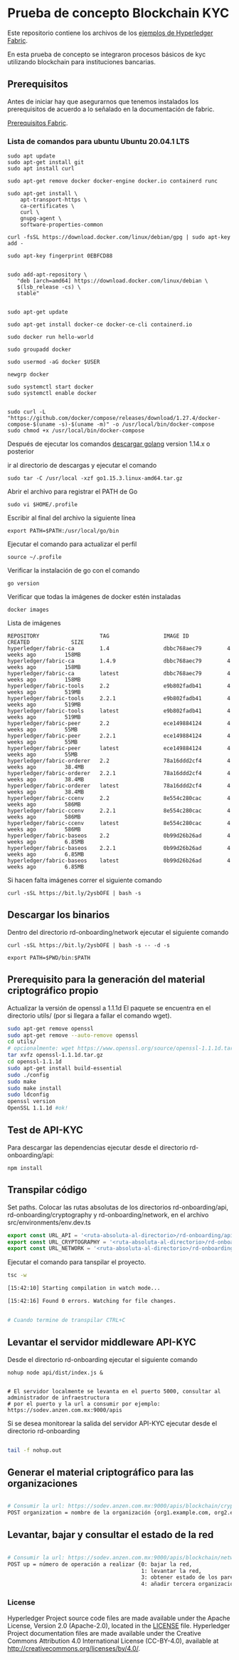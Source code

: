 # Prueba de concepto Blockchain KYC 

Este repositorio contiene los archivos de los [ejemplos de Hyperledger Fabric](https://github.com/hyperledger/fabric-samples). 

En esta prueba de concepto se integraron procesos básicos de kyc utilizando blockchain para instituciones bancarias. 

## Prerequisitos
Antes de iniciar hay que asegurarnos que tenemos instalados los prerequisitos de acuerdo a lo señalado en la documentación de fabric.

[Prerequisitos Fabric](https://hyperledger-fabric.readthedocs.io/en/latest/prereqs.html).

### Lista de comandos para ubuntu Ubuntu 20.04.1 LTS

```
sudo apt update
sudo apt-get install git
sudo apt install curl

sudo apt-get remove docker docker-engine docker.io containerd runc

sudo apt-get install \
    apt-transport-https \
    ca-certificates \
    curl \
    gnupg-agent \
    software-properties-common

curl -fsSL https://download.docker.com/linux/debian/gpg | sudo apt-key add -

sudo apt-key fingerprint 0EBFCD88


sudo add-apt-repository \
   "deb [arch=amd64] https://download.docker.com/linux/debian \
   $(lsb_release -cs) \
   stable"


sudo apt-get update

sudo apt-get install docker-ce docker-ce-cli containerd.io

sudo docker run hello-world

sudo groupadd docker

sudo usermod -aG docker $USER

newgrp docker

sudo systemctl start docker
sudo systemctl enable docker


sudo curl -L "https://github.com/docker/compose/releases/download/1.27.4/docker-compose-$(uname -s)-$(uname -m)" -o /usr/local/bin/docker-compose
sudo chmod +x /usr/local/bin/docker-compose
```

Después de ejecutar los comandos [descargar golang](https://golang.org/dl/) version 1.14.x o posterior 

ir al directorio de descargas y ejecutar el comando 
```
sudo tar -C /usr/local -xzf go1.15.3.linux-amd64.tar.gz
```
Abrir el archivo para registrar el PATH de Go
```
sudo vi $HOME/.profile
```

Escribir al final del archivo la siguiente línea 
```
export PATH=$PATH:/usr/local/go/bin
```
Ejecutar el comando para actualizar el perfil
```
source ~/.profile
```
Verificar la instalación de go con el comando 
```
go version
```
Verificar que todas la imágenes de docker estén instaladas 
```
docker images
```
Lista de imágenes 
```
REPOSITORY                   TAG                 IMAGE ID            CREATED             SIZE
hyperledger/fabric-ca        1.4                 dbbc768aec79        4 weeks ago         158MB
hyperledger/fabric-ca        1.4.9               dbbc768aec79        4 weeks ago         158MB
hyperledger/fabric-ca        latest              dbbc768aec79        4 weeks ago         158MB
hyperledger/fabric-tools     2.2                 e9b802fadb41        4 weeks ago         519MB
hyperledger/fabric-tools     2.2.1               e9b802fadb41        4 weeks ago         519MB
hyperledger/fabric-tools     latest              e9b802fadb41        4 weeks ago         519MB
hyperledger/fabric-peer      2.2                 ece149884124        4 weeks ago         55MB
hyperledger/fabric-peer      2.2.1               ece149884124        4 weeks ago         55MB
hyperledger/fabric-peer      latest              ece149884124        4 weeks ago         55MB
hyperledger/fabric-orderer   2.2                 78a16ddd2cf4        4 weeks ago         38.4MB
hyperledger/fabric-orderer   2.2.1               78a16ddd2cf4        4 weeks ago         38.4MB
hyperledger/fabric-orderer   latest              78a16ddd2cf4        4 weeks ago         38.4MB
hyperledger/fabric-ccenv     2.2                 8e554c280cac        4 weeks ago         586MB
hyperledger/fabric-ccenv     2.2.1               8e554c280cac        4 weeks ago         586MB
hyperledger/fabric-ccenv     latest              8e554c280cac        4 weeks ago         586MB
hyperledger/fabric-baseos    2.2                 0b99d26b26ad        4 weeks ago         6.85MB
hyperledger/fabric-baseos    2.2.1               0b99d26b26ad        4 weeks ago         6.85MB
hyperledger/fabric-baseos    latest              0b99d26b26ad        4 weeks ago         6.85MB
```
Si hacen falta imágenes correr el siguiente comando 
```
curl -sSL https://bit.ly/2ysbOFE | bash -s
```

## Descargar los binarios

Dentro del directorio rd-onboarding/network ejecutar el siguiente comando

```
curl -sSL https://bit.ly/2ysbOFE | bash -s -- -d -s

export PATH=$PWD/bin:$PATH
```

## Prerequisito para la generación del material criptográfico propio


Actualizar la versión de openssl a 1.1.1d El paquete se encuentra en el directorio utils/ (por si llegara a fallar el comando wget).

```bash
sudo apt-get remove openssl
sudo apt-get remove --auto-remove openssl
cd utils/
# opcionalmente: wget https://www.openssl.org/source/openssl-1.1.1d.tar.gz
tar xvfz openssl-1.1.1d.tar.gz
cd openssl-1.1.1d
sudo apt-get install build-essential
sudo ./config
sudo make
sudo make install
sudo ldconfig
openssl version
OpenSSL 1.1.1d #ok!
```

## Test de API-KYC

Para descargar las dependencias ejecutar desde el directorio rd-onboarding/api:

```
npm install
```

## Transpilar código

Set paths. Colocar las rutas absolutas de los directorios rd-onboarding/api, rd-onboarding/cryptography y rd-onboarding/network,  en el archivo src/environments/env.dev.ts

```javascript
export const URL_API = '<ruta-absoluta-al-directorio>/rd-onboarding/api';
export const URL_CRYPTOGRAPHY = '<ruta-absoluta-al-directorio>/rd-onboarding/cryptography';
export const URL_NETWORK = '<ruta-absoluta-al-directorio>/rd-onboarding/network';
```
Ejecutar el comando para tanspilar el proyecto.

```bash
tsc -w

[15:42:10] Starting compilation in watch mode...

[15:42:16] Found 0 errors. Watching for file changes.


# Cuando termine de transpilar CTRL+C
```

## Levantar el servidor middleware API-KYC

Desde el directorio rd-onboarding ejecutar el siguiente comando

```
nohup node api/dist/index.js &


# El servidor localmente se levanta en el puerto 5000, consultar al administrador de infraestructura
# por el puerto y la url a consumir por ejemplo:  https://sodev.anzen.com.mx:9000/apis 
```

Si se desea monitorear la salida del servidor API-KYC ejecutar desde el directorio rd-onboarding

```bash

tail -f nohup.out

```

## Generar el material criptográfico para las organizaciones


```bash

# Consumir la url: https://sodev.anzen.com.mx:9000/apis/blockchain/cryptography
POST organization = nombre de la organización {org1.example.com, org2.example.com, org3.example.com} 

```
 

## Levantar, bajar y consultar el estado de la red

```bash

# Consumir la url: https://sodev.anzen.com.mx:9000/apis/blockchain/network
POST up = número de operación a realizar {0: bajar la red,
                                          1: levantar la red,
                                          3: obtener estado de los pares,
                                          4: añadir tercera organización}

```
 
### License <a name="license"></a>

Hyperledger Project source code files are made available under the Apache
License, Version 2.0 (Apache-2.0), located in the [LICENSE](LICENSE) file.
Hyperledger Project documentation files are made available under the Creative
Commons Attribution 4.0 International License (CC-BY-4.0), available at http://creativecommons.org/licenses/by/4.0/.
